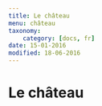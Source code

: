 ```yaml
---
title: Le château
menu: château
taxonomy:
    category: [docs, fr]
date: 15-01-2016
modified: 18-06-2016
---
```


# Le château